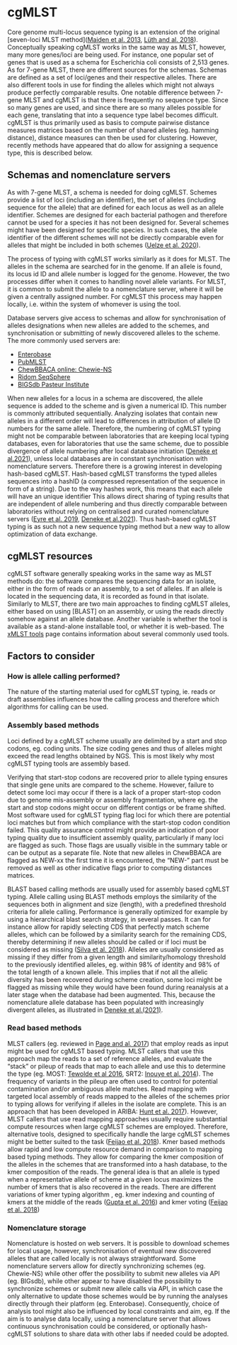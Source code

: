 # cgMLST

Core genome multi-locus sequence typing is an extension of the original
[seven-loci MLST method]([Maiden et al.
2013](https://www.ncbi.nlm.nih.gov/pmc/articles/PMC3980634/), [Lüth and al.
2018](https://www.sciencedirect.com/science/article/pii/S092422441730540X)).
Conceptually speaking cgMLST works in the same way as MLST, however, many more
genes/loci are being used. For instance, one popular set of genes that is used
as a schema for Escherichia coli consists of 2,513 genes. As for 7-gene MLST,
there are different sources for the schemas. Schemas are defined as a set of
loci/genes and their respective alleles. There are also different tools in use
for finding the alleles which might not always produce perfectly comparable
results. One notable difference between 7-gene MLST and cgMLST is that there is
frequently no sequence type. Since so many genes are used, and since there are
so many alleles possible for each gene, translating that into a sequence type
label becomes difficult. cgMLST is thus primarily used as basis to compute
pairwise distance measures matrices based on the number of shared alleles (eg.
hamming distance), distance measures can then be used for clustering. However,
recently methods have appeared that do allow for assigning a sequence type, this
is described below.

## Schemas and nomenclature servers
As with 7-gene MLST, a schema is needed for doing cgMLST. Schemes provide a list
of loci (including an identifier), the set of alleles (including sequence for
the allele) that are defined for each locus as well as an allele identifier.
Schemes are designed for each bacterial pathogen and therefore cannot be used
for a species it has not been designed for. Several schemes might have been
designed for specific species. In such cases,  the allele identifier of the
different schemes will not be directly comparable even for alleles that might be
included in both schemes ([Uelze et al.
2020](https://link.springer.com/article/10.1186/s42522-020-0010-1)). 

The process of typing with cgMLST works similarly as it does for MLST. The
alleles in the schema are searched for in the genome. If an allele is found, its
locus id ID and allele number is logged for the genome. However, the two
processes differ when it comes to handling novel allele variants. For MLST, it
is common to submit the allele to a nomenclature server, where it will be given
a centrally assigned number. For cgMLST this process may happen locally, i.e.
within the system of whomever is using the tool.  

Database servers give access to schemas and allow for synchronisation of alleles
designations when new alleles are added to the schemes, and synchronisation or
submitting of newly discovered alleles to the scheme. The more commonly used
servers  are:

- [Enterobase](https://enterobase.warwick.ac.uk/)
- [PubMLST](https://pubmlst.org/)
- [ChewBBACA online: Chewie-NS](https://chewbbaca.online/)
- [Ridom SeqSphere](https://www.cgmlst.org/ncs)
- [BIGSdb Pasteur Institute](https://bigsdb.pasteur.fr/)

When new alleles for a locus in a schema are discovered, the allele sequence is
added to the scheme and is given a numerical ID. This number is commonly
attributed sequentially. Analyzing isolates that contain new alleles in a
different order will lead to differences in attribution of allele ID numbers for
the same allele. Therefore, the numbering of cgMLST typing might not be
comparable between laboratories that are keeping local typing databases, even
for laboratories that use the same scheme, due to possible divergence of allele
numbering after local database initiation ([Deneke et
al.2021](https://journals.asm.org/doi/10.1128/JCM.01037-19)), unless local
databases are in constant synchronisation with nomenclature servers. Therefore
there is a growing interest in developing hash-based cgMLST. Hash-based cgMLST
transforms the typed alleles sequences into a hashID (a compressed
representation of the sequence in form of a string). Due to the way hashes work,
this means that each allele will have an unique identifier This allows direct
sharing of typing results that are independent of allele numbering and thus
directly comparable between laboratories without relying on centralised and
curated nomenclature servers ([Eyre et al.
2019](https://journals.asm.org/doi/10.1128/JCM.01037-19), [Deneke et
al.2021](https://journals.asm.org/doi/10.1128/JCM.01037-19)). Thus hash-based
cgMLST typing is as such not a new sequence typing method but a new way to allow
optimization of data exchange.

## cgMLST resources
cgMLST software generally speaking works in the same way as MLST methods do: the
software compares the sequencing data for an isolate, either in the form of
reads or an assembly, to a set of alleles. If an allele is located in the
sequencing data, it is recorded as found in that isolate. Similarly to MLST,
there are two main approaches to finding cgMLST alleles, either based on using
[BLAST] on an assembly, or using the reads directly somehow against an allele
database. Another variable is whether the tool is available as a stand-alone
installable tool, or whether it is web-based. The [xMLST tools](mlst_typing.md)
page contains information about several commonly used tools. 

## Factors to consider

### How is allele calling performed? 
The nature of the starting material used for cgMLST typing, ie. reads or draft
assemblies influences how the calling process and therefore which algorithms for
calling can be used. 

### Assembly based methods
Loci defined by a cgMLST scheme usually are delimited by a start and stop
codons, eg. coding units. The size coding genes and thus of alleles might exceed
the read lengths obtained by NGS. This is most likely why most cgMLST typing
tools are assembly based. 

Verifying that start-stop codons are recovered prior to allele typing ensures
that single gene units are compared to the scheme. However, failure to detect
some loci may occur if there is a lack of a proper start-stop codon due to
genome mis-assembly or assembly fragmentation, where eg. the start and stop
codons might occur on different contigs or be frame shifted. Most software used
for cgMLST typing flag loci for which there are potential loci matches but from
which compliance with the start-stop codon condition failed. This quality
assurance control might provide an indication of poor typing quality due to
insufficient assembly quality, particularly if many loci are flagged as such.
Those flags are usually visible in the summary table or can be output as a
separate file. Note that new alleles in ChewBBACA are flagged as NEW-xx the
first time it is encountered, the “NEW-” part must be removed as well as other
indicative flags prior to computing distances matrices. 

BLAST based calling methods are usually used for assembly based cgMLST typing.
Allele calling using BLAST methods employs the similarity of the sequences both
in alignment and size (length), with a predefined threshold criteria for allele
calling. Performance is generally optimized for example by using a hierarchical
blast search strategy, in several passes. It can for instance allow for rapidly
selecting CDS that perfectly match scheme alleles, which can be followed by a
similarity search for the remaining CDS, thereby determining if new alleles
should be called or if loci must be considered as missing ([Silva et al.
2018](https://www.ncbi.nlm.nih.gov/pmc/articles/PMC5885018/)). Alleles are
usually considered as missing if they differ from a given length and
similarity/homology threshold to the previously identified alleles, eg. within
98% of identity and 98% of the total length of a known allele. This implies that
if not all the allelic diversity has been recovered during scheme creation, some
loci might be flagged as missing while they would have been found during
reanalysis at a later stage when the database had been augmented. This, because
the nomenclature allele database has been populated with increasingly divergent
alleles, as illustrated in  [Deneke et
al.(2021)](https://journals.asm.org/doi/10.1128/JCM.01037-19).

### Read based methods
MLST callers (eg. reviewed in [Page and al.
2017](https://www.microbiologyresearch.org/content/journal/mgen/10.1099/mgen.0.000124))
that employ reads as input might be used for cgMLST based typing. MLST callers
that use this approach map the reads to a set of reference alleles, and evaluate
the “stack” or pileup of reads that map to each allele and use this to determine
the type (eg. MOST: [Tewolde et al
2016](https://www.ncbi.nlm.nih.gov/pmc/articles/PMC4991843/), SRT2: [Inouye et
al.
2014](https://genomemedicine.biomedcentral.com/articles/10.1186/s13073-014-0090-6)).
The frequency of variants in the pileup are often used to control for potential
contamination and/or ambiguous allele matches. Read mapping with targeted local
assembly of reads mapped to the alleles of the schemes prior to typing allows
for verifying if alleles in the isolate are complete. This is an approach that
has been developed in ARIBA: [Hunt et al.
2017](https://www.ncbi.nlm.nih.gov/pmc/articles/PMC5695208/)). However, MLST
callers that use read mapping approaches usually require substantial compute
resources when large cgMLST schemes are employed. Therefore, alternative tools,
designed to specifically handle the large cgMLST schemes might be better suited
to the task ([Feijao et al.
2018](https://www.microbiologyresearch.org/content/journal/mgen/10.1099/mgen.0.000146)).
Kmer based methods allow rapid and low compute resource demand in comparison to
mapping based typing methods. They allow for comparing the kmer composition of
the alleles in the schemes that are transformed into a hash database, to the
kmer composition of the reads. The general idea is that an allele is typed when
a representative allele of scheme at a given locus maximizes the number of kmers
that is also recovered in the reads. There are different variations of kmer
typing algorithm , eg. kmer indexing and counting of kmers at the middle of the
reads ([Gupta et al.
2016](https://academic.oup.com/bioinformatics/article/33/1/119/2525695?login=true))
and kmer voting ([Feijao et al.
2018](https://www.microbiologyresearch.org/content/journal/mgen/10.1099/mgen.0.000146))

### Nomenclature storage
Nomenclature is hosted on web servers. It is possible to download schemes for
local usage, however, synchronisation of eventual new discovered alleles that
are called locally is not always straightforward. Some nomenclature servers
allow for directly synchronizing schemes (eg. Chewie-NS) while other offer the
possibility to submit new alleles via API (eg. BIGsdb), while other appear to
have disabled the possibility to synchronize schemes or submit new allele calls
via API, in which case the only alternative to update those schemes would be by
running the analyses directly through their platform (eg. Enterobase).
Consequently, choice of analysis tool might also be influenced by local
constraints and aim, eg. If the aim is to analyse data locally, using a
nomenclature server that allows continuous synchronisation could be considered,
or optionally hash-cgMLST solutions to share data with other labs if needed
could be adopted. 